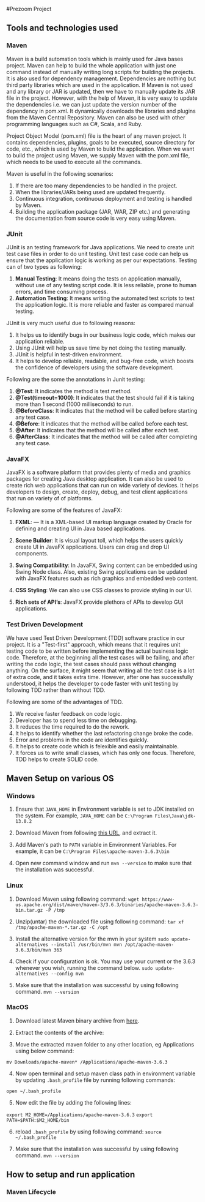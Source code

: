 #Prezoom Project

## Tools and technologies used

### Maven
Maven is a build automation tools which is mainly used for Java bases project. Maven can help to build the whole application with just one command instead of manually writing long scripts for building the projects. It is also used for dependency management. Dependencies are nothing but third party libraries which are used in the application. If Maven is not used and any library or JAR is updated, then we have to manually update its JAR file in the project. However, with the help of Maven, it is very easy to update the dependencies i.e. we can just update the version number of the dependency in pom.xml. It dynamically downloads the libraries and plugins from the Maven Central Repository. Maven can also be used with other programming languages such as C#, Scala, and Ruby.

Project Object Model (pom.xml) file is the heart of any maven project. It contains dependencies, plugins, goals to be executed, source directory for code, etc., which is used by Maven to build the application. When we want to build the project using Maven, we supply Maven with the pom.xml file, which needs to be used to execute all the commands.

Maven is useful in the following scenarios:
1. If there are too many dependencies to be handled in the project.
2. When the libraries/JARs being used are updated frequently.
3. Continuous integration, continuous deployment and testing is handled by Maven.
4. Building the application package (JAR, WAR, ZIP etc.) and generating the documentation from source code is very easy using Maven.

### JUnit
JUnit is an testing framework for Java applications. We need to create unit test case files in order to do unit testing. Unit test case code can help us ensure that the application logic is working as per our expectations.
Testing can of two types as following:
1. **Manual Testing**: It means doing the tests on application manually, without use of any testing script code. It is less reliable, prone to human errors, and time consuming process.
2. **Automation Testing**: It means writing the automated test scripts to test the application logic. It is more reliable and faster as compared manual testing.

JUnit is very much useful due to following reasons:
1. It helps us to identify bugs in our business logic code, which makes our application reliable.
2. Using JUnit will help us save time by not doing the testing manually.
3. JUnit is helpful in test-driven environment.
4. It helps to develop reliable, readable, and bug-free code, which boosts the confidence of developers using the software development.

Following are the some the annotations in Junit testing:
1. **@Test**: It indicates the method is test method.
2. **@Test(timeout=1000)**: It indicates that the test should fail if it is taking more than 1 second (1000 milliseconds) to run.
3. **@BeforeClass**: It indicates that the method will be called before starting any test case.
4. **@Before**: It indicates that the method will be called before each test.
5. **@After**: It indicates that the method will be called after each test.
6. **@AfterClass**: It indicates that the method will be called after completing any test case.

### JavaFX
JavaFX is a software platform that provides plenty of media and graphics packages for creating Java desktop application. It can also be used to create rich web applications that can run on wide variety of devices. It helps developers to design, create, deploy, debug, and test client applications that run on variety of of platforms.

Following are some of the features of JavaFX:
1. **FXML**: — It is a XML-based UI markup language created by Oracle for defining and creating UI in Java based applications.

2. **Scene Builder**: It is visual layout toll, which helps the users quickly create UI in JavaFX applications. Users can drag and drop UI components.

3. **Swing Compatibility**: In JavaFX, Swing content can be embedded using Swing Node class. Also, existing Swing applications can be updated with JavaFX features such as rich graphics and embedded web content.

4. **CSS Styling**: We can also use CSS classes to provide styling in our UI.

5. **Rich sets of API’s**: JavaFX provide plethora of APIs to develop GUI applications.

### Test Driven Development
We have used Test Driven Development (TDD) software practice in our project. It is a "Test-first" approach, which means that it requires unit testing code to be written before implementing the actual business logic code. Therefore, at the beginning all the test cases will be failing, and after writing the code logic, the test cases should pass without changing anything. On the surface, it might seem that writing all the test case is a lot of extra code, and it takes extra time. However, after one has successfully understood, it helps the developer to code faster with unit testing by following TDD rather than without TDD.

Following are some of the advantages of TDD.
1. We receive faster feedback on code logic.
2. Developer has to spend less time on debugging.
3. It reduces the time required to do the rework.
4. It helps to identify whether the last refactoring change broke the code.
5. Error and problems in the code are identifies quickly.
6. It helps to create code which is felexible and easily maintainable.
7. It forces us to write small classes, which has only one focus. Therefore, TDD helps to create SOLID code.

## Maven Setup on various OS

### Windows
1. Ensure that `JAVA_HOME` in Environment variable is set to JDK installed on the system.
For example, `JAVA_HOME` can be `C:\Program Files\Java\jdk-13.0.2`

2. Download Maven from following [this URL](http://maven.apache.org/download.cgi), and extract it.

3. Add Maven's path to `PATH` variable in Environment Variables. For example, it can be `C:\Program Files\apache-maven-3.6.3\bin`

4. Open new command window and run `mvn --version` to make sure that the installation was successful.

### Linux
1. Download Maven using following command:
`wget https://www-us.apache.org/dist/maven/maven-3/3.6.3/binaries/apache-maven-3.6.3-bin.tar.gz -P /tmp`

2. Unzip(untar) the downloaded file using following command:
`tar xf /tmp/apache-maven-*.tar.gz -C /opt`

3. Install the alternative version for the mvn in your system
`sudo update-alternatives --install /usr/bin/mvn mvn /opt/apache-maven-3.6.3/bin/mvn 363`

4. Check if your configuration is ok. You may use your current or the 3.6.3 whenever you wish, running the command below.
`sudo update-alternatives --config mvn`

5. Make sure that the installation was successful by using following command.
`mvn --version`

### MacOS
1.  Download  latest Maven  binary archive from [here](http://maven.apache.org/download.cgi).

2. Extract the contents of the archive:

3. Move the extracted maven folder to any other location, eg Applications using below command:

`mv Downloads/apache-maven* /Applications/apache-maven-3.6.3`

4. Now open terminal and setup maven class path in environment variable by updating  `.bash_profile`  file by running following commands:

`open ~/.bash_profile`
 
5. Now edit the file by adding the following lines:

`export M2_HOME=/Applications/apache-maven-3.6.3` 
`export PATH=$PATH:$M2_HOME/bin`

6. reload  `.bash_profile` by using following command:
`source ~/.bash_profile`

7. Make sure that the installation was successful by using following command.
`mvn --version`

## How to setup and run application

### Maven Lifecycle
